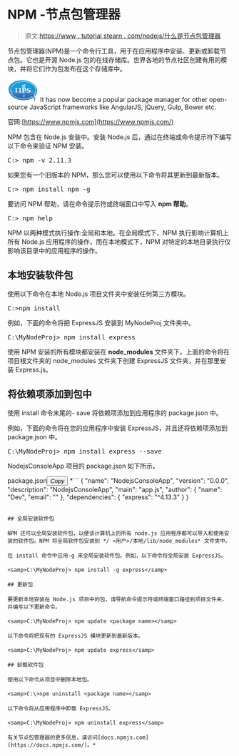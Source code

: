 # NPM -节点包管理器

> 原文:[https://www . tutorial stearn . com/nodejs/什么是节点包管理器](https://www.tutorialsteacher.com/nodejs/what-is-node-package-manager)

节点包管理器(NPM)是一个命令行工具，用于在应用程序中安装、更新或卸载节点包。它也是开源 Node.js 包的在线存储库。世界各地的节点社区创建有用的模块，并将它们作为包发布在这个存储库中。

![](img/751bca76a769f8ad315ebee3fdf7d98e.png) It has now become a popular package manager for other open-source JavaScript frameworks like AngularJS, jQuery, Gulp, Bower etc.

官网:[https://www.npmjs.com](https://www.npmjs.com/)

NPM 包含在 Node.js 安装中。安装 Node.js 后，通过在终端或命令提示符下编写以下命令来验证 NPM 安装。

<samp>C:\> npm -v
2.11.3</samp>

如果您有一个旧版本的 NPM，那么您可以使用以下命令将其更新到最新版本。

<samp>C:\> npm install npm -g</samp>

要访问 NPM 帮助，请在命令提示符或终端窗口中写入 **npm 帮助**。

<samp>C:\> npm help</samp>

NPM 以两种模式执行操作:全局和本地。在全局模式下，NPM 执行影响计算机上所有 Node.js 应用程序的操作，而在本地模式下，NPM 对特定的本地目录执行仅影响该目录中的应用程序的操作。

## 本地安装软件包

使用以下命令在本地 Node.js 项目文件夹中安装任何第三方模块。

<samp>C:\>npm install <package name></samp>

例如，下面的命令将把 ExpressJS 安装到 MyNodeProj 文件夹中。

<samp>C:\MyNodeProj> npm install express</samp>

使用 NPM 安装的所有模块都安装在 **node_modules** 文件夹下。上面的命令将在项目根文件夹的 node_modules 文件夹下创建 ExpressJS 文件夹，并在那里安装 Express.js。

## 将依赖项添加到包中

使用 install 命令末尾的- save 将依赖项添加到应用程序的 package.json 中。

例如，下面的命令将在您的应用程序中安装 ExpressJS，并且还将依赖项添加到 package.json 中。

<samp>C:\MyNodeProj> npm install express --save</samp>

NodejsConsoleApp 项目的 package.json 如下所示。

package.json<button class="copy-btn pull-right" title="Copy example code">*Copy*</button> *```
{
  "name": "NodejsConsoleApp",
  "version": "0.0.0",
  "description": "NodejsConsoleApp",
  "main": "app.js",
  "author": {
    "name": "Dev",
    "email": ""
  },
  "dependencies": {
    "express": "^4.13.3"
  }
} 
```

## 全局安装软件包

NPM 还可以全局安装软件包，以便该计算机上的所有 node.js 应用程序都可以导入和使用安装的软件包。NPM 将全局软件包安装到 */ <用户>/本地/lib/node_modules* 文件夹中。

在 install 命令中应用-g 来全局安装软件包。例如，以下命令将全局安装 ExpressJS。

<samp>C:\MyNodeProj> npm install -g express</samp>

## 更新包

要更新本地安装在 Node.js 项目中的包，请导航命令提示符或终端窗口路径到项目文件夹，并编写以下更新命令。

<samp>C:\MyNodeProj> npm update <package name></samp>

以下命令将把现有的 ExpressJS 模块更新到最新版本。

<samp>C:\MyNodeProj> npm update express</samp>

## 卸载软件包

使用以下命令从项目中删除本地包。

<samp>C:\>npm uninstall <package name></samp>

以下命令将从应用程序中卸载 ExpressJS。

<samp>C:\MyNodeProj> npm uninstall express</samp>

有关节点包管理器的更多信息，请访问[docs.npmjs.com](https://docs.npmjs.com/)。*
